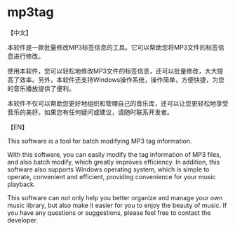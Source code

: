 # mp3tag
【中文】

本软件是一款批量修改MP3标签信息的工具。它可以帮助您将MP3文件的标签信息进行修改。

使用本软件，您可以轻松地修改MP3文件的标签信息，还可以批量修改，大大提高了效率。另外，本软件还支持Windows操作系统，操作简单，方便快捷，为您的音乐播放提供了便利。

本软件不仅可以帮助您更好地组织和管理自己的音乐库，还可以让您更轻松地享受音乐的美好。如果您有任何疑问或建议，请随时联系开发者。

【EN】

This software is a tool for batch modifying MP3 tag information. 

With this software, you can easily modify the tag information of MP3 files, and also batch modify, which greatly improves efficiency. In addition, this software also supports Windows operating system, which is simple to operate, convenient and efficient, providing convenience for your music playback.

This software can not only help you better organize and manage your own music library, but also make it easier for you to enjoy the beauty of music. If you have any questions or suggestions, please feel free to contact the developer.
